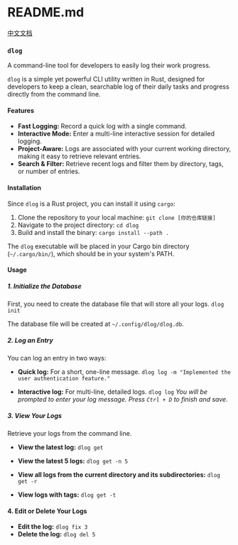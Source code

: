 # README.md

[中文文档](https://github.com/ABdeeglr/dlog/blob/main/README_CN.md)

### `dlog`

A command-line tool for developers to easily log their work progress.

`dlog` is a simple yet powerful CLI utility written in Rust, designed for developers to keep a clean, searchable log of their daily tasks and progress directly from the command line.

#### Features

- **Fast Logging:** Record a quick log with a single command.
- **Interactive Mode:** Enter a multi-line interactive session for detailed logging.
- **Project-Aware:** Logs are associated with your current working directory, making it easy to retrieve relevant entries.
- **Search & Filter:** Retrieve recent logs and filter them by directory, tags, or number of entries.

#### Installation

Since `dlog` is a Rust project, you can install it using `cargo`:

1. Clone the repository to your local machine:
   `git clone [你的仓库链接]`
2. Navigate to the project directory:
   `cd dlog`
3. Build and install the binary:
   `cargo install --path .`

The `dlog` executable will be placed in your Cargo bin directory (`~/.cargo/bin/`), which should be in your system's PATH.

#### Usage

##### 1. Initialize the Database

First, you need to create the database file that will store all your logs.
`dlog init`

The database file will be created at `~/.config/dlog/dlog.db`.

##### 2. Log an Entry

You can log an entry in two ways:

- **Quick log:** For a short, one-line message.
  `dlog log -m "Implemented the user authentication feature."`

- **Interactive log:** For multi-line, detailed logs.
  `dlog log`
  _You will be prompted to enter your log message. Press `Ctrl + D` to finish and save._

##### 3. View Your Logs

Retrieve your logs from the command line.

- **View the latest log:**
  `dlog get`

- **View the latest 5 logs:**
  `dlog get -n 5`

- **View all logs from the current directory and its subdirectories:**
  `dlog get -r`

- **View logs with tags:**
  `dlog get -t`
#### 4. Edit or Delete Your Logs

- **Edit the log:**
  `dlog fix 3`
- **Delete the log:**
  `dlog del 5`
